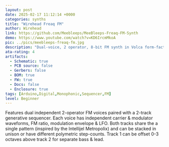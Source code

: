 ```yaml
---
layout: post
date: 2025-02-17 11:12:14 +0000
categories: synths
title: "Wirehead Freaq FM"
author: Wirehead
link: https://github.com/Meebleeps/MeeBleeps-Freaq-FM-Synth
demo: https://www.youtube.com/watch?v=KD6IrcmMkoA
pic: ../pics/meebleeps-freaq-fm.jpg
description: "Dual-voice, 2 operator, 8-bit FM synth in Volca form-factor"
ata-rating: 4
artifacts:
  - Schematic: true
  - PCB source: false
  - Gerbers: false
  - BOM: true
  - FW: true
  - Docs: false
  - Enclosure: true
tags: [Arduino,Digital,Monophonic,Sequencer,FM]
level: Beginner
---
```


Features dual independent 2-operator FM voices paired with a 2-track generative sequencer. Each voice has independent carrier & modulator waveforms, FM ratio, modulation envelope & LFO. Both tracks share the a single pattern (inspired by the Intellijel Metropolix) and can be stacked in unison or have different polymetric step-counts. Track 1 can be offset 0-3 octaves above track 2 for separate bass & lead.
